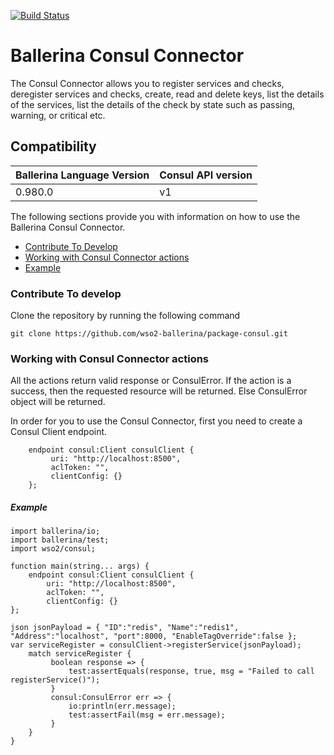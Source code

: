 [![Build Status](https://travis-ci.org/wso2-ballerina/package-consul.svg?branch=master)](https://travis-ci.org/wso2-ballerina/package-consul)

# Ballerina Consul Connector

The Consul Connector allows you to register services and checks, deregister services and checks, create, read and 
delete keys, list the details of 
the services, list the details of the check by state such as passing, warning, or critical etc.

## Compatibility
| Ballerina Language Version | Consul API version  |
| -------------------------- | ------------------- |
|  0.980.0                   | v1                  |


The following sections provide you with information on how to use the Ballerina Consul Connector.

- [Contribute To Develop](#contribute-to-develop)
- [Working with Consul Connector actions](#working-with-consul-connector-actions)
- [Example](#example)

### Contribute To develop

Clone the repository by running the following command 
```ballerina
git clone https://github.com/wso2-ballerina/package-consul.git
```

### Working with Consul Connector actions

All the actions return valid response or ConsulError. If the action is a success, then the requested resource will 
be returned. Else ConsulError object will be returned.

In order for you to use the Consul Connector, first you need to create a Consul Client endpoint.

```ballerina
    endpoint consul:Client consulClient {
         uri: "http://localhost:8500",
         aclToken: "",
         clientConfig: {}
    };
```

##### Example

```ballerina
import ballerina/io;
import ballerina/test;
import wso2/consul;

function main(string... args) {
    endpoint consul:Client consulClient {
        uri: "http://localhost:8500",
        aclToken: "",
        clientConfig: {}
};
    
json jsonPayload = { "ID":"redis", "Name":"redis1", "Address":"localhost", "port":8000, "EnableTagOverride":false };
var serviceRegister = consulClient->registerService(jsonPayload);
    match serviceRegister {
         boolean response => {
             test:assertEquals(response, true, msg = "Failed to call registerService()");
         }
         consul:ConsulError err => {
             io:println(err.message);
             test:assertFail(msg = err.message);
         }
    }
}
```
